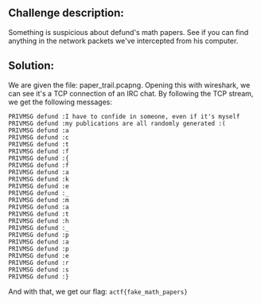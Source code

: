 ## Challenge description:
Something is suspicious about defund's math papers. See if you can find anything in the network packets we've intercepted from his computer.

## Solution: 
We are given the file: paper_trail.pcapng. Opening this with wireshark, we can see it's a TCP connection of an IRC chat.
By following the TCP stream, we get the following messages:

```
PRIVMSG defund :I have to confide in someone, even if it's myself
PRIVMSG defund :my publications are all randomly generated :(
PRIVMSG defund :a
PRIVMSG defund :c
PRIVMSG defund :t
PRIVMSG defund :f
PRIVMSG defund :{
PRIVMSG defund :f
PRIVMSG defund :a
PRIVMSG defund :k
PRIVMSG defund :e
PRIVMSG defund :_
PRIVMSG defund :m
PRIVMSG defund :a
PRIVMSG defund :t
PRIVMSG defund :h
PRIVMSG defund :_
PRIVMSG defund :p
PRIVMSG defund :a
PRIVMSG defund :p
PRIVMSG defund :e
PRIVMSG defund :r
PRIVMSG defund :s
PRIVMSG defund :}
```

And with that, we get our flag: `actf{fake_math_papers}`
